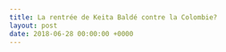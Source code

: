 ```yaml
---
title: La rentrée de Keita Baldé contre la Colombie?
layout: post
date: 2018-06-28 00:00:00 +0000
---
```

